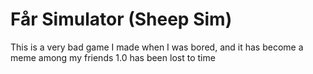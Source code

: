 # Får Simulator (Sheep Sim)
This is a very bad game I made when I was bored, and it has become a meme among my friends
1.0 has been lost to time
